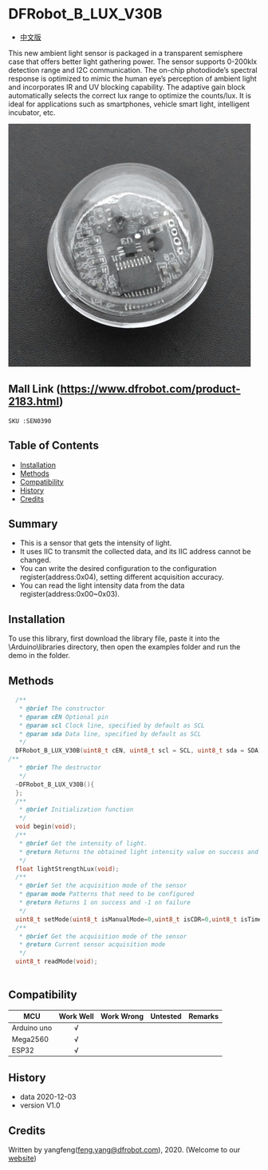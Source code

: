 # DFRobot_B_LUX_V30B
- [中文版](./README_CN.md)

This new ambient light sensor is packaged in a transparent semisphere case that offers better light gathering power. The sensor supports 0-200klx detection range and I2C communication. The on-chip photodiode’s spectral response is optimized to mimic the human eye’s perception of ambient light and incorporates IR and UV blocking capability. The adaptive gain block automatically selects the correct lux range to optimize the counts/lux. It is ideal for applications such as smartphones, vehicle smart light, intelligent incubator, etc.

![](./resources/images/SEN0390.png)

## Mall Link (https://www.dfrobot.com/product-2183.html)
    SKU :SEN0390

## Table of Contents

* [Installation](#installation)
* [Methods](#methods)
* [Compatibility](#compatibility)
* [History](#history)
* [Credits](#credits)

## Summary
- This is a sensor that gets the intensity of light.
- It uses IIC to transmit the collected data, and its IIC address cannot be changed.
- You can write the desired configuration to the configuration register(address:0x04), setting different acquisition accuracy.
- You can read the light intensity data from the data register(address:0x00~0x03).

## Installation

To use this library, first download the library file, paste it into the \Arduino\libraries directory, then open the examples folder and run the demo in the folder.

## Methods

```C++
  /**
   * @brief The constructor
   * @param cEN Optional pin
   * @param scl Clock line, specified by default as SCL
   * @param sda Data line, specified by default as SCL
   */
  DFRobot_B_LUX_V30B(uint8_t cEN, uint8_t scl = SCL, uint8_t sda = SDA);
/**
   * @brief The destructor
   */
  ~DFRobot_B_LUX_V30B(){
  };
  /**
   * @brief Initialization function
   */
  void begin(void);
  /**
   * @brief Get the intensity of light.
   * @return Returns the obtained light intensity value on success and -1 on failure
   */
  float lightStrengthLux(void);
  /**
   * @brief Set the acquisition mode of the sensor
   * @param mode Patterns that need to be configured
   * @return Returns 1 on success and -1 on failure
   */
  uint8_t setMode(uint8_t isManualMode=0,uint8_t isCDR=0,uint8_t isTime=0);
  /**
   * @brief Get the acquisition mode of the sensor
   * @return Current sensor acquisition mode
   */
  uint8_t readMode(void);
  
```

## Compatibility

| MCU           | Work Well | Work Wrong | Untested | Remarks |
| ------------- | :-------: | :--------: | :------: | ------- |
| Arduino uno   |     √     |            |          |         |
| Mega2560      |     √     |            |          |         |
| ESP32         |     √     |            |          |         |



## History

- data 2020-12-03
- version V1.0


## Credits

Written by yangfeng(feng.yang@dfrobot.com), 2020. (Welcome to our [website](https://www.dfrobot.com/))

